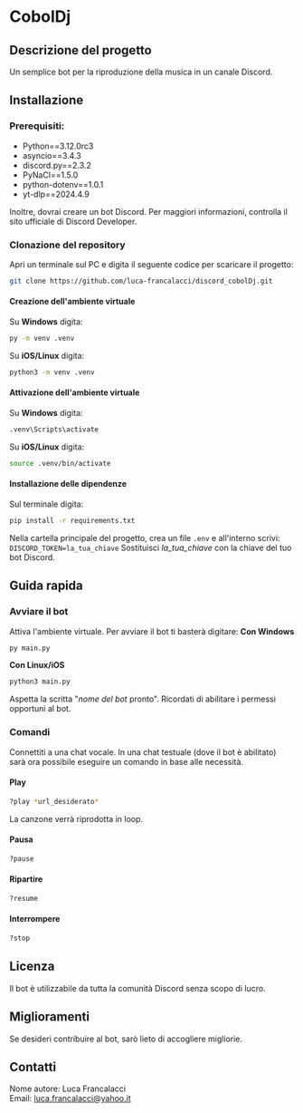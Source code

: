 # CobolDj

## Descrizione del progetto
Un semplice bot per la riproduzione della musica in un canale Discord.

## Installazione

### Prerequisiti:
- Python==3.12.0rc3
- asyncio==3.4.3
- discord.py==2.3.2
- PyNaCl==1.5.0
- python-dotenv==1.0.1
- yt-dlp==2024.4.9

Inoltre, dovrai creare un bot Discord. Per maggiori informazioni, controlla il sito ufficiale di Discord Developer.

### Clonazione del repository
Apri un terminale sul PC e digita il seguente codice per scaricare il progetto:
```bash 
git clone https://github.com/luca-francalacci/discord_cobolDj.git
```
#### Creazione dell'ambiente virtuale
Su **Windows** digita:
```bash
py -m venv .venv
```
Su **iOS/Linux** digita:
```bash 
python3 -m venv .venv
```
#### Attivazione dell'ambiente virtuale
Su **Windows** digita:
```bash
.venv\Scripts\activate
```
Su **iOS/Linux** digita:
```bash 
source .venv/bin/activate
```
#### Installazione delle dipendenze
Sul terminale digita:
```bash 
pip install -r requirements.txt
``` 
Nella cartella principale del progetto, crea un file `.env` e all'interno scrivi:
```DISCORD_TOKEN=la_tua_chiave```
Sostituisci *la_tua_chiave* con la chiave del tuo bot Discord.

## Guida rapida
### Avviare il bot
Attiva l'ambiente virtuale.
Per avviare il bot ti basterà digitare:
**Con Windows**
```bash
py main.py
```
**Con Linux/iOS**
```bash
python3 main.py
```
Aspetta la scritta "*nome del bot* pronto".
Ricordati di abilitare i permessi opportuni al bot.
### Comandi
Connettiti a una chat vocale.
In una chat testuale (dove il bot è abilitato) sarà ora possibile eseguire un comando in base alle necessità.
#### Play
```bash
?play *url_desiderato*
```
La canzone verrà riprodotta in loop.
#### Pausa
```bash
?pause
```
#### Ripartire
```bash
?resume
```
#### Interrompere
```bash
?stop
```

## Licenza
Il bot è utilizzabile da tutta la comunità Discord senza scopo di lucro.

## Miglioramenti
Se desideri contribuire al bot, sarò lieto di accogliere migliorie.

## Contatti
Nome autore: Luca Francalacci  
Email: luca.francalacci@yahoo.it